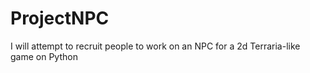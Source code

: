 # ProjectNPC
I will attempt to recruit people to work on an NPC for a 2d Terraria-like game on Python
